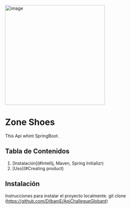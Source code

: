 <img width="325" alt="image" src="https://github.com/DilbaniE/ApiChallegueGlobant/assets/87676854/d25f62d0-3bce-48f7-920d-0bcf2289f551">

# Zone Shoes

This Api whint SpringBoot.

## Tabla de Contenidos

1. [Instalación](#Intellij, Maven, Spring Initializr)
2. [Uso](#Creating product)


## Instalación
Instrucciones para instalar el proyecto localmente.
git clone (https://github.com/DilbaniE/ApiChallegueGlobant)





